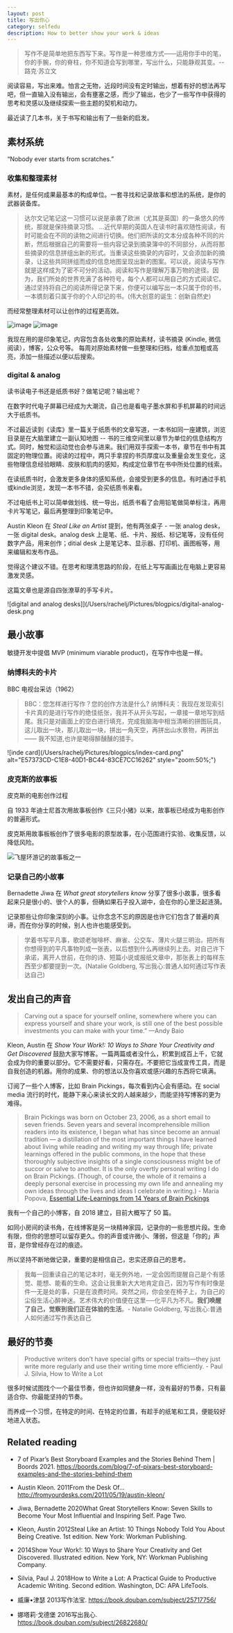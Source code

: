 ```yaml
---
layout: post 
title: 写出你心
category: selfedu
description: How to better show your work & ideas
---
```


> 写作不是简单地把东西写下来。写作是一种思维方式——运用你手中的笔，你的手腕，你的脊柱，你不知道会写到哪里，写出什么，只能静观其变。-- 路克·苏立文

阅读容易，写出来难。怕言之无物，近段时间没有定时输出，想着有好的想法再写吧，但一直输入没有输出，会有壅塞之感，而少了输出，也少了一些写作中获得的思考和灵感以及继续探索一些主题的契机和动力。

最近读了几本书，关于书写和输出有了一些新的启发。

## 素材系统

“Nobody ever starts from scratches.”  

### 收集和整理素材

素材，是任何成果最基本的构成单位。一套寻找和记录故事和想法的系统，是你的武器装备库。

> 达尔文记笔记这一习惯可以说是承袭了欧洲（尤其是英国）的一条悠久的传统，那就是保持摘录习惯。 ...近代早期的英国人在读书时喜欢随性阅读，有时可能会在不同的读物之间进行切换。他们把所读的文本分成各种不同的片断，然后根据自己的需要将一些内容记录到摘录簿中的不同部分，从而将那些摘录的信息拼组出新的形式。当重读这些摘录的内容时，又会添加新的摘录，让这些共同拼组而成的信息地图呈现出新的图案。可以说，阅读与写作就是这样成为了密不可分的活动。阅读和写作是理解万事万物的途径。因为，我们所处的世界充满了各种符号，每个人都可以用自己的方式阅读它。通过坚持将自己的阅读所得记录下来，你便可以编写出一本只属于你的书，一本镌刻着只属于你的个人印记的书。(伟大创意的诞生：创新自然史)

而经常整理素材可以让创作的过程更高效。

![image](/Users/rachelj/Pictures/blogpics/image.png)
![image](/Users/rachelj/Pictures/blogpics/finland.png)

我现在用的是印象笔记，内容包含各处收集的原始素材，读书摘录 (Kindle, 微信阅读），博客，公众号等。
每周对原始素材做一些整理和归档，给重点加粗或高亮，添加一些描述以便以后搜索。

### digital & analog

读书读电子书还是纸质书好？做笔记呢？输出呢？

在数字时代电子屏幕已经成为大潮流，自己也是看电子墨水屏和手机屏幕的时间远大于纸质书。

不过最近读到《读库》里一篇关于纸质书的文章写道，一本书如同一座建筑，浏览目录是在大脑里建立一副认知地图 -- 书的三维空间里以章节为单位的信息结构方式。同时，触觉和运动觉也会参与进来。我们用双手探索一本书，章节在书中有其固定的物理位置。阅读的过程中，两只手拿捏的书页厚度以及重量会发生变化，这些物理信息经验眼睛、皮肤和肌肉的感知，构成定位章节在书中所处位置的线索。

在读纸质书时，会激发更多身体的感知系统，会接受到更多的信息。有时通过手机或kindle浏览，发现一本书不错，会买纸质书来看。

不过电纸书上可以简单做划线、统一导出，纸质书看了会用铅笔做简单标注，再用卡片写笔记，最后再整理到印象笔记中。

Austin Kleon 在 *Steal Like an Artist* 提到，他有两张桌子 - 一张 analog desk， 一张 digital desk。analog desk 上是笔、纸、卡片、报纸、标记笔等，没有任何数字产品，用来创作；ditial desk 上是笔记本、显示器、打印机、画图板等，用来编辑和发布作品。

觉得这个建议不错。在思考和理清思路的阶段，在纸上写写画画比在电脑上更容易激发灵感。

这篇文章也是源自四张潦草的手写卡片。   

![digital and analog desks]](/Users/rachelj/Pictures/blogpics/digital-analog-desk.png


## 最小故事

敏捷开发中提倡 MVP (minimum viarable product)，在写作中也是一样。

### 纳博科夫的卡片

BBC 电视台采访（1962）
>BBC：您怎样进行写作？您的创作方法是什么?
>纳博科夫：我现在发现索引卡片真的是进行写作的绝佳纸张，我并不从开头写起，一章接一章地写到结尾。我只是对画面上的空白进行填充，完成我脑海中相当清晰的拼图玩具，这儿取出一块，那儿取出一块，拼出一角天空，再拼出山水景物，再拼出 —— 我不知道,也许是喝得醉醺醺的猎手。

![inde card](/Users/rachelj/Pictures/blogpics/index-card.png" alt="E57373CD-C1E8-40D1-BC44-83CE7CC16262" style="zoom:50%;")

### 皮克斯的故事板
   
皮克斯的电影创作过程

自 1933 年迪士尼首次用故事板创作《三只小猪》以来，故事板已经成为电影创作的普遍形式。

皮克斯用故事板板创作了很多电影的原型故事，在小范围进行实验、收集反馈，以降低风险。

![飞屋环游记的故事板之一](/Users/rachelj/Pictures/blogpics/storyboard_up-01.jpg)

### 记录自己的小故事

Bernadette Jiwa 在 *What great storytellers know* 分享了很多小故事，很多看起来只是很小的、很个人的事，但确如果石子投入湖中，会在你的心里泛起涟漪。

记录那些让你印象深刻的小事。让你念念不忘的原因是也许它们包含了普遍的真谛，而在你分享的时候，别人也许也能感受到。

> 学着书写平凡事，歌颂老咖啡杯、麻雀、公交车、薄片火腿三明治。把所有你想得到的平凡事物列成一张表，以后想到什么再继续列上去。对自己许下承诺，离开人世前，在你的诗、短篇小说或报纸文章中，那张表上的每样东西至少都要提到一次。(Natalie Goldberg, 写出我心:普通人如何通过写作表达自己)

## 发出自己的声音

> Carving out a space for yourself online, somewhere where you can express yourself and share your work, is still one of the best possible investments you can make with your time.”  —Andy Baio

Kleon, Austin 在 *Show Your Work!: 10 Ways to Share Your Creativity and Get Discovered* 鼓励大家写博客。一篇两篇或者没什么，积累到成百上千，它就会成为你的重要以部分。它不需要好看，只需存在。不要把它当成宣传工具，而是自我创造的机器。用你的成果、你的想法以及你喜欢或感兴趣的东西将它填满。

订阅了一些个人博客，比如 Brain Pickings，每次看到内心会有感动。在 social media 流行的时代，能静下来心来读长文的人越来越少，而能坚持写博客的更为难得。

> Brain Pickings was born on October 23, 2006, as a short email to seven friends. Seven years and several incomprehensible million readers into its existence, I began what has since become an annual tradition — a distillation of the most important things I have learned about living while reading and writing my way through life; private learnings offered in the public commons, in the hope that these thoroughly subjective insights of a single consciousness might be of succor or salve to another. It is the only overtly personal writing I do on Brain Pickings. (Though, of course, the whole of it remains a deeply personal exercise in processing my own life and annealing my own ideas through the lives and ideas I celebrate in writing.) - Maria Popova, [Essential Life-Learnings from 14 Years of Brain Pickings](https://www.brainpickings.org/2020/10/21/14-years-of-brain-pickings/) 

我有一个自己的小博客，自 2018 建立，目前大概写了 50 篇。

如同小房间的读书角，在线博客是另一块精神家园，记录你的一些思想片段。生命有限，但你的思想可以留存更久。你的声音或许微小、薄弱，但这是「你的」声音，是你曾经存在过的痕迹。

所以坚持不断地做记录，重要的是相信自己，忠实还原自己的思考。

> 我每一回重读自己的笔记本时，毫无例外地，一定会因而提醒自己是个有感觉、能想、能看的生命。这会让我重新大大地肯定自己，因为写作有时像是件一无是处的事，只是在浪费时间。突然之间，你会坐在椅子上，为自己的尘俗生活心醉神迷。艺术伟大的价值便在这里──化平凡为不凡。**我们唤醒了自己，觉察到我们正在体验的生活**。- Natalie Goldberg, 写出我心:普通人如何通过写作表达自己

## 最好的节奏

> Productive writers don’t have special gifts or special traits﻿—they just write more regularly and use their writing time more efficiently. - Paul J. Silvia, How to Write a Lot

很多时候试图找个一个最佳节奏，但也许如同健身一样，没有最好的节奏，只有最适合你、你最能坚持的节奏。

而养成一个习惯，在特定的时间、在特定的位置，有趁手的纸笔和工具，便能较好地进入状态。


## Related reading


- 7 of Pixar’s Best Storyboard Examples and the Stories Behind Them | Boords 2021. https://boords.com/blog/7-of-pixars-best-storyboard-examples-and-the-stories-behind-them

- Austin Kleon. 2011From the Desk Of... http://fromyourdesks.com/2011/05/19/austin-kleon/

- Jiwa, Bernadette 2020What Great Storytellers Know: Seven Skills to Become Your Most Influential and Inspiring Self. Page Two.

- Kleon, Austin 2012Steal Like an Artist: 10 Things Nobody Told You About Being Creative. 1st edition. New York: Workman Publishing.

- 2014Show Your Work!: 10 Ways to Share Your Creativity and Get Discovered. Illustrated edition. New York, NY: Workman Publishing Company.

- Silvia, Paul J. 2018How to Write a Lot: A Practical Guide to Productive Academic Writing. Second edition. Washington, DC: APA LifeTools.

- 威廉•津瑟 2013写作法宝. https://book.douban.com/subject/25717756/

- 娜塔莉·戈德堡 2016写出我心. https://book.douban.com/subject/26822680/




